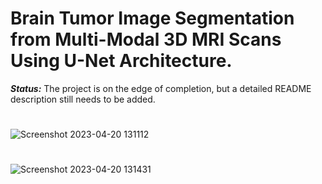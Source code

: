 # Brain Tumor Image Segmentation from Multi-Modal 3D MRI Scans Using U-Net Architecture.


***_Status:_*** The project is on the edge of completion, but a detailed README description still needs to be added.
#

![Screenshot 2023-04-20 131112](https://user-images.githubusercontent.com/111432785/233296504-5c6310c0-86e3-4e1e-bd24-d9277be41f2e.png)
# 
![Screenshot 2023-04-20 131431](https://user-images.githubusercontent.com/111432785/233296514-e84290f6-5120-4edf-ae3c-bb44256cbb8b.png)
